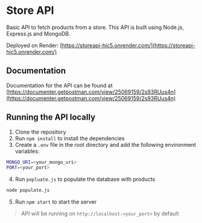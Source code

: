 # Store API

Basic API to fetch products from a store. This API is built using Node.js, Express.js and MongoDB.

Deployed on Render: [https://storeapi-hjc5.onrender.com/](https://storeapi-hjc5.onrender.com/)

## Documentation

Documentation for the API can be found at [https://documenter.getpostman.com/view/25069159/2s93RUus4n](https://documenter.getpostman.com/view/25069159/2s93RUus4n)

## Running the API locally

1. Clone the repository
2. Run `npm install` to install the dependencies
3. Create a `.env` file in the root directory and add the following environment variables:

```bash
MONGO_URI=<your_mongo_uri>
PORT=<your_port>
```

4. Run `popluate.js` to populate the database with products

```bash
node populate.js
```

5. Run `npm start` to start the server

> API will be running on `http://localhost:<your_port>` by default
